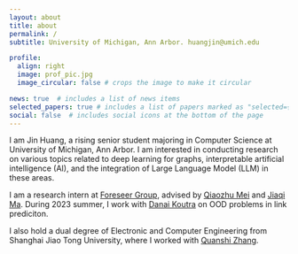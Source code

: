 ```yaml
---
layout: about
title: about
permalink: /
subtitle: University of Michigan, Ann Arbor. huangjin@umich.edu

profile:
  align: right
  image: prof_pic.jpg
  image_circular: false # crops the image to make it circular

news: true  # includes a list of news items
selected_papers: true # includes a list of papers marked as "selected={true}"
social: false  # includes social icons at the bottom of the page
---
```


I am Jin Huang, a rising senior student majoring in Computer Science at University of Michigan, Ann Arbor. I am interested in conducting research on various topics related to deep learning for graphs, interpretable artificial intelligence (AI), and the integration of Large Language Model (LLM) in these areas. 

I am a research intern at [Foreseer Group](http://foreseer.si.umich.edu), advised by [Qiaozhu Mei](http://www-personal.umich.edu/~qmei/) and [Jiaqi Ma](https://www.jiaqima.com). During 2023 summer, I work with [Danai Koutra](https://web.eecs.umich.edu/~dkoutra/) on OOD problems in link prediciton. 

I also hold a dual degree of Electronic and Computer Engineering from Shanghai Jiao Tong University, where I worked with [Quanshi Zhang](http://qszhang.com).
